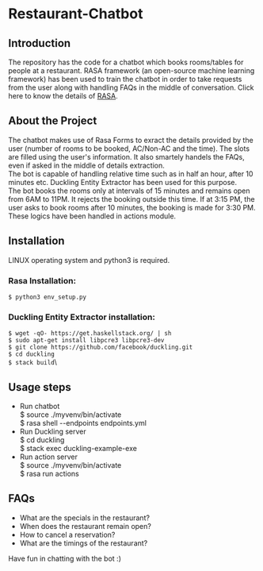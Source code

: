 # Restaurant-Chatbot
## Introduction 
The repository has the code for a chatbot which books rooms/tables for people at a restaurant. RASA framework (an open-source machine learning framework) has been used to train the chatbot in order to take requests from the user along with handling FAQs in the middle of conversation.
Click here to know the details of [RASA](https://rasa.com/docs/rasa/).

## About the Project
The chatbot makes use of Rasa Forms to exract the details provided by the user (number of rooms to be booked, AC/Non-AC and the time). The slots are filled using the user's information. It also smartely handels the FAQs, even if asked in the middle of details extraction.\
The bot is capable of handling relative time such as in half an hour, after 10 minutes etc. Duckling Entity Extractor has been used for this purpose. \
The bot books the rooms only at intervals of 15 minutes and remains open from 6AM to 11PM. It rejects the booking outside this time. If at 3:15 PM, the user asks to book rooms after 10 minutes, the booking is made for 3:30 PM. These logics have been handled in actions module.

## Installation
LINUX operating system and python3 is required.
### Rasa Installation:
`$ python3 env_setup.py`

### Duckling Entity Extractor installation:
`$ wget -qO- https://get.haskellstack.org/ | sh`<copy-button></copy-button>\
`$ sudo apt-get install libpcre3 libpcre3-dev`\
`$ git clone https://github.com/facebook/duckling.git`\
`$ cd duckling`\
`$ stack build`\
## Usage steps
- Run chatbot\
$ source ./myvenv/bin/activate\
$ rasa shell --endpoints endpoints.yml
- Run Duckling server\
$ cd duckling\
$ stack exec duckling-example-exe
- Run action server\
$ source ./myvenv/bin/activate\
$ rasa run actions

## FAQs
- What are the specials in the restaurant?
- When does the restaurant remain open?
- How to cancel a reservation?
- What are the timings of the restaurant?

Have fun in chatting with the bot :)